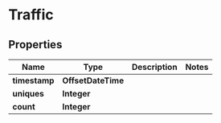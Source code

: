 

# Traffic


## Properties

| Name | Type | Description | Notes |
|------------ | ------------- | ------------- | -------------|
|**timestamp** | **OffsetDateTime** |  |  |
|**uniques** | **Integer** |  |  |
|**count** | **Integer** |  |  |



